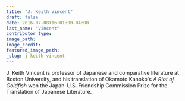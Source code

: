 ```yaml
---
title: "J. Keith Vincent"
draft: false
date: 2016-07-08T16:01:00-04:00
last_name: "Vincent"
contributor_type:
image_path:
image_credit:
featured_image_path:
_slug: j-keith-vincent
---
```


J. Keith Vincent is professor of Japanese and comparative literature at Boston University, and his translation of Okamoto Kanoko's _A Riot of Goldfish_ won the Japan-U.S. Friendship Commission Prize for the Translation of Japanese Literature.

